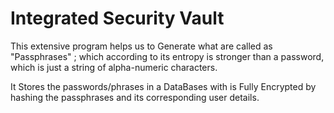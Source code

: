# Integrated Security Vault 

This extensive program helps us to Generate what are called as "Passphrases" ; which according to its entropy is stronger than a password, which is just a string of alpha-numeric characters.

It Stores the passwords/phrases in a DataBases with is Fully Encrypted by hashing the passphrases and its corresponding user details.

